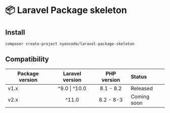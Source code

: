 # 📦 Laravel Package skeleton 

## Install

```shell
composer create-project nyoncode/laravel-package-skeleton
```


## Compatibility

| **Package version** | **Laravel version** |  **PHP version**  | **Status**  |
|---------------------|:-------------------:|:-----------------:|:------------|
| v1.x                |  ^9.0 &#124; ^10.0  |     8.1 - 8.2     | Released    |
| v2.x                |        ^11.0        |     8.2 - 8-3     | Coming soon |

